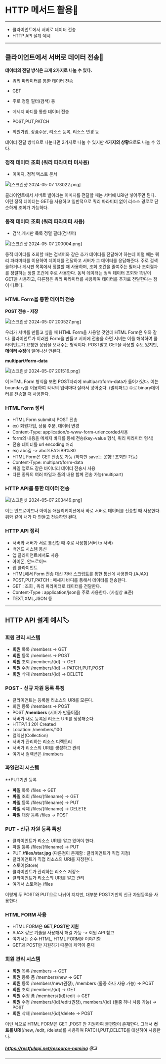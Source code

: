 
# HTTP 메서드 활용📜
---
+ 클라이언트에서 서버로 데이터 전송
+ HTTP API 설계 예시
---
## 클라이언트에서 서버로 데이터 전송📨
__데이터의 전달 방식은 크게 2가지로 나눌 수 있다.__

+ 쿼리 파라미터를 통한 데이터 전송
 + GET
 + 주로 정렬 필터(검색) 등
 
+ 메세지 바디를 통한 데이터 전송
 + POST,PUT,PATCH
 + 회원가입, 상품주문, 리소스 등록, 리소스 변경 등
 
데이터 전달 방식으로 나눈다면 2가지로 나눌 수 있지만 **4가지의 상황**으로도 나눌 수 있다.

### 정적 데이터 조회 (쿼리 파라미터 미사용)
 + 이미지, 정적 텍스트 문서

![[스크린샷 2024-05-07 173022.png]](https://github.com/SpringFoward/http-fundamentals/blob/946855418eed17bfa62e590a726b4b9f97a3c3e5/bhcho/%EC%8A%A4%ED%81%AC%EB%A6%B0%EC%83%B7%20%EB%B3%B4%EA%B4%80/2%EC%A3%BC%EC%B0%A8/%EC%8A%A4%ED%81%AC%EB%A6%B0%EC%83%B7%202024-05-07%20173022.png)

클라이언트에서 서버로 별이라는 이미지를 전달할 때는 서버에 URI만 넣어주면 된다. 이런 정적 데이터는 GET을 사용하고 일반적으로 쿼리 파라미터 없이 리소스 경로로 단순하게 조회가 가능하다.

### 동적 데이터 조회 (쿼리 파라미터 사용)
 + 검색,게시판 목록 정렬 필터(검색어)

![[스크린샷 2024-05-07 200004.png]](https://github.com/SpringFoward/http-fundamentals/blob/946855418eed17bfa62e590a726b4b9f97a3c3e5/bhcho/%EC%8A%A4%ED%81%AC%EB%A6%B0%EC%83%B7%20%EB%B3%B4%EA%B4%80/2%EC%A3%BC%EC%B0%A8/%EC%8A%A4%ED%81%AC%EB%A6%B0%EC%83%B7%202024-05-07%20200004.png)

동적 데이터를 조회할 때는 검색어와 같은 추가 데이터를 전달해야 하는데 이럴 때는 쿼리 파라미터를 이용하여 데이터를 전달하고 서버가 그 데이터를 응답해준다. 주로 검색을하거나 게시판 목록에서 정렬할 때 사용하며, 조회 조건을 줄여주는 필터나 조회결과를 정렬하는 정렬 조건에 주로 사용한다. 
동적 데이터는 정적 데이터 조회와 똑같이 GET을 사용하고, 다른점은 쿼리 파라미터를 사용하여 데이터를 추가로 전달한다는 점이 다르다.

### HTML Form을 통한 데이터 전송
__POST 전송 - 저장__

![[스크린샷 2024-05-07 200527.png]](https://github.com/SpringFoward/http-fundamentals/blob/946855418eed17bfa62e590a726b4b9f97a3c3e5/bhcho/%EC%8A%A4%ED%81%AC%EB%A6%B0%EC%83%B7%20%EB%B3%B4%EA%B4%80/2%EC%A3%BC%EC%B0%A8/%EC%8A%A4%ED%81%AC%EB%A6%B0%EC%83%B7%202024-05-07%20200527.png)

우리가 서버를 만들고 싶을 때 HTML Form을 사용할 것인데 HTML Form은 위와 같다. 클라이언트가 이러한 Form을 만들고 서버에 전송을 하면 서버는 이를 해석하여 클라이언트가 요청한 응답을 보내주는 형식이다. POST말고 GET을 사용할 수도 있지만, **데이터 수정**이 일어나선 안된다.

__multipart/form-data__

![[스크린샷 2024-05-07 201516.png]](https://github.com/SpringFoward/http-fundamentals/blob/946855418eed17bfa62e590a726b4b9f97a3c3e5/bhcho/%EC%8A%A4%ED%81%AC%EB%A6%B0%EC%83%B7%20%EB%B3%B4%EA%B4%80/2%EC%A3%BC%EC%B0%A8/%EC%8A%A4%ED%81%AC%EB%A6%B0%EC%83%B7%202024-05-07%20201516%201.png)

이 HTML Form 형식을 보면 POST자리에 multipart/form-data가 들어가있다. 이는  boundary를 이용하여 각각의 입력마다 잘라서 넣어준다. (멀티파트) 주로 binary데이터를 전송할 때 사용한다.

### HTML Form 정리

+ HTML Form submit시 POST 전송
 + ex) 회원가입, 상품 주문, 데이터 변경
+ Content-Type: application/x-www-form-urlencorded사용
 + form의 내용을 메세지 바디를 통해 전송(key=value 형식, 쿼리 파라미터 형식)
 + 전송 데이터를 url encoding 처리
 + ex) abc김 -> abc%EA%B9%80
+ HTML Form은 GET 전송도 가능 (하지만 save는 못함!! 조회만 가능)
+ Content-Type: multipart/form-data
 + 파일 업로드 같은 바이너리 데이터 전송시 사용
 + 다른 종류의 여러 파일과 폼의 내용 함께 전송 가능(multipart)


### HTTP API를 통한 데이터 전송

 ![[스크린샷 2024-05-07 203449.png]](https://github.com/SpringFoward/http-fundamentals/blob/61dcf4c14a0563498eeb10dfc34cab45e5adf84c/bhcho/%EC%8A%A4%ED%81%AC%EB%A6%B0%EC%83%B7%20%EB%B3%B4%EA%B4%80/2%EC%A3%BC%EC%B0%A8/%EC%8A%A4%ED%81%AC%EB%A6%B0%EC%83%B7%202024-05-07%20203449%201.png)
 
 이는 안드로이드나 아이폰 애플리케이션에서 바로 서버로 데이터를 전송할 때 사용한다. 위와 같이 내가 다 만들고 전송하면 된다.


### HTTP API 정리
 + 서버와 서버가 서로 통신할 때 주로 사용함(서버 to 서버)
  + 백엔드 시스템 통신
+ 앱 클라이언트에서도 사용
 + 아이폰, 안드로이드
+ 웹 클라이언트
 + HTML에서 Form 전송 대신 자바 스크립트를 통한 통신에 사용한다.(AJAX)
+ POST,PUT,PATCH : 메세지 바디를 통해서 데이터를 전송한다.
+ GET : 조회 , 쿼리 파라미터로 데이터를 전달한다.
+ Content-Type : application/json을 주로 사용한다. (사실상 표준)
 + TEXT,XML,JSON 등
 ---
## HTTP API 설계 예시🏷️

### 회원 관리 시스템
+ **회원** 목록 /members -> GET
+ **회원** 등록 /members -> POST
+ **회원** 조회 /members/{id} -> GET
+ **회원** 수정 /members/{id} -> PATCH,PUT,POST
+ **회원** 삭제 /members/{id} -> DELETE

### POST - 신규 자원 등록 특징 
+  클라이언트는 등록될 리소스의 URI를 모른다. 
 +  회원 등록 /members -> POST  
 + POST **/members** (서버가 만들어줌)
+  서버가 새로 등록된 리소스 URI를 생성해준다. 
 + HTTP/1.1 201 Created 
 + Location: /members/100 
+ 컬렉션(Collection) 
 +  서버가 관리하는 리소스 디렉토리 
 +  서버가 리소스의 URI를 생성하고 관리 
 +  여기서 컬렉션은 /members

### 파일관리 시스템
**PUT기반 등록

+ **파일** 목록 /files -> GET
+ **파일** 조회 /files/{filename} -> GET
+ **파일** 등록 /files/{filename} -> PUT
+ **파일** 삭제 /files/{filename} -> DELETE
+ **파일** 대량 등록 /files -> POST


### PUT - 신규 자원 등록 특징

+ 클라이언트가 리소스 URI를 알고 있어야 한다.
 + 파일 등록 /files/{filename} -> PUT 
 + PUT **/files/star.jpg**  (다른점이 존재함 : 클라이언트가 직접 지정)
+  클라이언트가 직접 리소스의 URI를 지정한다. 
+ 스토어(Store) 
 + 클라이언트가 관리하는 리소스 저장소 
 + 클라이언트가 리소스의 URI를 알고 관리 
 + 여기서 스토어는 /files

이렇게 두 POST와 PUT으로 나뉘어 지지만, 대부분 POST기반의 신규 자원등록을 사용한다


### HTML FORM 사용

+ HTML FORM은 **GET,POST만 지원**
+ AJAX 같은 기술을 사용해서 해결 가능 -> 회원 API 참고
+ 여기서는 순수 HTML, HTML FORM을 이야기함
+ GET과 POST만 지원하기 때문에 제약이 존재

### 회원 관리 시스템
+ **회원** 목록 /members -> GET
+ **회원** 등록 폼 /members/new -> GET
+ **회원** 등록 /members/new(권장), /members (둘중 하나 사용 가능) -> POST
+ **회원** 조회 /members/{id} -> GET
+ **회원** 수정 폼 /members/{id}/edit -> GET
+ **회원** 수정 /members/{id}/edit(권장), members/{id} (둘중 하나 사용 가능) -> POST
+ **회원** 삭제 /members/{id}/delete -> POST

이런 식으로 HTML FORM은 GET ,POST 만 지원하여 불편함이 존재한다. 그래서 **컨트롤 URI**(/new, /edit, /delete)를 사용하여 PATCH,PUT,DELETE를 대신하여 사용한다. 

##### https://restfulapi.net/resource-naming  참고

---

